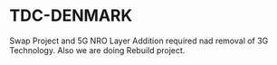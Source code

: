 # TDC-DENMARK
Swap Project and 5G NRO
Layer Addition required nad removal of 3G Technology.
Also we are doing Rebuild project.
